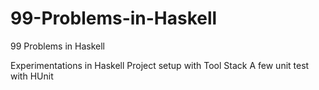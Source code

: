 # 99-Problems-in-Haskell
99 Problems in Haskell

Experimentations in Haskell
Project setup with Tool Stack
A few unit test with HUnit

